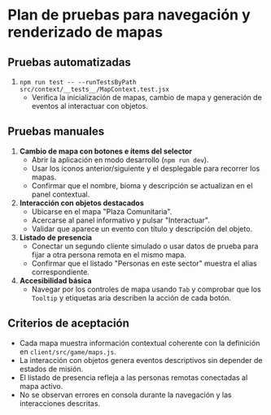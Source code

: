 # Plan de pruebas para navegación y renderizado de mapas

## Pruebas automatizadas
1. `npm run test -- --runTestsByPath src/context/__tests__/MapContext.test.jsx`
   - Verifica la inicialización de mapas, cambio de mapa y generación de eventos al interactuar con objetos.

## Pruebas manuales
1. **Cambio de mapa con botones e ítems del selector**
   - Abrir la aplicación en modo desarrollo (`npm run dev`).
   - Usar los iconos anterior/siguiente y el desplegable para recorrer los mapas.
   - Confirmar que el nombre, bioma y descripción se actualizan en el panel contextual.
2. **Interacción con objetos destacados**
   - Ubicarse en el mapa "Plaza Comunitaria".
   - Acercarse al panel informativo y pulsar "Interactuar".
   - Validar que aparece un evento con título y descripción del objeto.
3. **Listado de presencia**
   - Conectar un segundo cliente simulado o usar datos de prueba para fijar a otra persona remota en el mismo mapa.
   - Confirmar que el listado "Personas en este sector" muestra el alias correspondiente.
4. **Accesibilidad básica**
   - Navegar por los controles de mapa usando `Tab` y comprobar que los `Tooltip` y etiquetas aria describen la acción de cada botón.

## Criterios de aceptación
- Cada mapa muestra información contextual coherente con la definición en `client/src/game/maps.js`.
- La interacción con objetos genera eventos descriptivos sin depender de estados de misión.
- El listado de presencia refleja a las personas remotas conectadas al mapa activo.
- No se observan errores en consola durante la navegación y las interacciones descritas.
